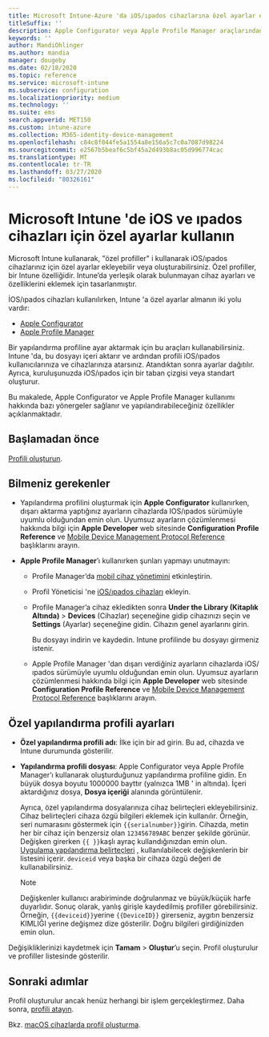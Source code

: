 ```yaml
---
title: Microsoft Intune-Azure 'da iOS/ıpados cihazlarına özel ayarlar ekleme | Microsoft Docs
titleSuffix: ''
description: Apple Configurator veya Apple Profile Manager araçlarından iOS ve ıpados ayarlarını dışa aktarın ve ardından bu ayarları Microsoft Intune içine aktarın. Bu ayarlar iOS/ıpados cihazlarında özel ayarları ve özellikleri oluşturabilir, kullanabilir ve denetleyebilir. Bu özel profil daha sonra, bir taban çizgisi veya standart oluşturmak için kuruluşunuzdaki iOS/ıpados cihazlarına atanabilir veya dağıtılabilir.
keywords: ''
author: MandiOhlinger
ms.author: mandia
manager: dougeby
ms.date: 02/18/2020
ms.topic: reference
ms.service: microsoft-intune
ms.subservice: configuration
ms.localizationpriority: medium
ms.technology: ''
ms.suite: ems
search.appverid: MET150
ms.custom: intune-azure
ms.collection: M365-identity-device-management
ms.openlocfilehash: c84c8f044fe5a1554a8e156a5c7c0a7087d98224
ms.sourcegitcommit: e2567b5beaf6c5bf45a2d493b8ac05d996774cac
ms.translationtype: MT
ms.contentlocale: tr-TR
ms.lasthandoff: 03/27/2020
ms.locfileid: "80326161"
---
```

# <a name="use-custom-settings-for-ios-and-ipados-devices-in-microsoft-intune"></a>Microsoft Intune 'de iOS ve ıpados cihazları için özel ayarlar kullanın

Microsoft Intune kullanarak, "özel profiller" i kullanarak iOS/ıpados cihazlarınız için özel ayarlar ekleyebilir veya oluşturabilirsiniz. Özel profiller, bir Intune özelliğidir. Intune’da yerleşik olarak bulunmayan cihaz ayarları ve özelliklerini eklemek için tasarlanmıştır.

İOS/ıpados cihazları kullanılırken, Intune 'a özel ayarlar almanın iki yolu vardır:

- [Apple Configurator](https://itunes.apple.com/app/apple-configurator-2/id1037126344?mt=12)
- [Apple Profile Manager](https://support.apple.com/profile-manager)

Bir yapılandırma profiline ayar aktarmak için bu araçları kullanabilirsiniz. Intune 'da, bu dosyayı içeri aktarır ve ardından profili iOS/ıpados kullanıcılarınıza ve cihazlarınıza atarsınız. Atandıktan sonra ayarlar dağıtılır. Ayrıca, kuruluşunuzda iOS/ıpados için bir taban çizgisi veya standart oluşturur.

Bu makalede, Apple Configurator ve Apple Profile Manager kullanımı hakkında bazı yönergeler sağlanır ve yapılandırabileceğiniz özellikler açıklanmaktadır.

## <a name="before-you-begin"></a>Başlamadan önce

[Profili oluşturun](custom-settings-configure.md).

## <a name="what-you-need-to-know"></a>Bilmeniz gerekenler

- Yapılandırma profilini oluşturmak için **Apple Configurator** kullanırken, dışarı aktarma yaptığınız ayarların cihazlarda IOS/ıpados sürümüyle uyumlu olduğundan emin olun. Uyumsuz ayarların çözümlenmesi hakkında bilgi için **Apple Developer** web sitesinde **Configuration Profile Reference** ve [Mobile Device Management Protocol Reference](https://developer.apple.com/) başlıklarını arayın.

- **Apple Profile Manager**’ı kullanırken şunları yapmayı unutmayın:

  - Profile Manager’da [mobil cihaz yönetimini](https://help.apple.com/serverapp/mac/5.7/#/apd05B9B761-D390-4A75-9251-E9AD29A61D0C) etkinleştirin.
  - Profil Yöneticisi 'ne [iOS/ıpados cihazları](https://help.apple.com/profilemanager/mac/5.7/#/pm9onzap1984) ekleyin.
  - Profile Manager’a cihaz ekledikten sonra **Under the Library (Kitaplık Altında)**  > **Devices** (Cihazlar) seçeneğine gidip cihazınızı seçin ve **Settings** (Ayarlar) seçeneğine gidin. Cihazın genel ayarlarını girin.

    Bu dosyayı indirin ve kaydedin. Intune profilinde bu dosyayı girmeniz istenir.

  - Apple Profile Manager 'dan dışarı verdiğiniz ayarların cihazlarda iOS/ıpados sürümüyle uyumlu olduğundan emin olun. Uyumsuz ayarların çözümlenmesi hakkında bilgi için **Apple Developer** web sitesinde **Configuration Profile Reference** ve [Mobile Device Management Protocol Reference](https://developer.apple.com/) başlıklarını arayın.

## <a name="custom-configuration-profile-settings"></a>Özel yapılandırma profili ayarları

- **Özel yapılandırma profili adı**: İlke için bir ad girin. Bu ad, cihazda ve Intune durumunda gösterilir.
- **Yapılandırma profili dosyası**: Apple Configurator veya Apple Profile Manager’ı kullanarak oluşturduğunuz yapılandırma profiline gidin. En büyük dosya boyutu 1000000 bayttır (yalnızca 1MB ' in altında). İçeri aktardığınız dosya, **Dosya içeriği** alanında görüntülenir.

  Ayrıca, özel yapılandırma dosyalarınıza cihaz belirteçleri ekleyebilirsiniz. Cihaz belirteçleri cihaza özgü bilgileri eklemek için kullanılır. Örneğin, seri numarasını göstermek için `{{serialnumber}}`girin. Cihazda, metin her bir cihaz için benzersiz olan `123456789ABC` benzer şekilde görünür. Değişken girerken `{{ }}`kaşlı ayraç kullandığınızdan emin olun. [Uygulama yapılandırma belirteçleri](../apps/app-configuration-policies-use-ios.md#tokens-used-in-the-property-list) , kullanılabilecek değişkenlerin bir listesini içerir. `deviceid` veya başka bir cihaza özgü değeri de kullanabilirsiniz.

  > [!NOTE]
  > Değişkenler kullanıcı arabiriminde doğrulanmaz ve büyük/küçük harfe duyarlıdır. Sonuç olarak, yanlış girişle kaydedilmiş profiller görebilirsiniz. Örneğin, `{{deviceid}}`yerine `{{DeviceID}}` girerseniz, aygıtın benzersiz KIMLIĞI yerine değişmez dize gösterilir. Doğru bilgileri girdiğinizden emin olun.

Değişikliklerinizi kaydetmek için **Tamam** > **Oluştur**’u seçin. Profil oluşturulur ve profiller listesinde gösterilir.

## <a name="next-steps"></a>Sonraki adımlar

Profil oluşturulur ancak henüz herhangi bir işlem gerçekleştirmez. Daha sonra, [profili atayın](device-profile-assign.md).

Bkz. [macOS cihazlarda profil oluşturma](custom-settings-macos.md). 
